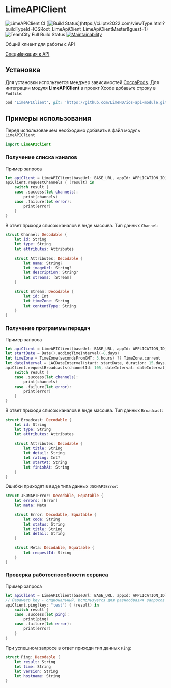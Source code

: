 # LimeAPIClient
![LimeAPIClient CI](https://github.com/LimeHD/ios-api-module/workflows/LimeAPIClient%20CI/badge.svg)
[![Build Status](https://ci.iptv2022.com/app/rest/builds/buildType:(id:IOSRoot_LimeApiClient_LimeApiClientMaster)/statusIcon)](https://ci.iptv2022.com/viewType.html?buildTypeId=IOSRoot_LimeApiClient_LimeApiClientMaster&guest=1)
![TeamCity Full Build Status](https://img.shields.io/teamcity/build/s/IOSRoot_LimeApiClient_LimeApiClientMaster?server=https%3A%2F%2Fci.iptv2022.com)
[![Maintainability](https://api.codeclimate.com/v1/badges/9cd49b797924f442e35a/maintainability)](https://codeclimate.com/repos/5e58b87660bb0c014d009f9f/maintainability)

Общий клиент для работы с API

[Спецификация к API](https://github.com/LimeHD/specs)

## Установка

Для установки используется менджер зависимостей [CocoaPods](https://cocoapods.org/). Для интеграции модуля **LimeAPIClient** в проект Xcode добавьте строку в `Podfile`:

``` ruby
pod 'LimeAPIClient', git: 'https://github.com/LimeHD/ios-api-module.git'
```

## Примеры использования
Перед использованием необходимо добавить в файл модуль `LimeAPIClient`
``` swift
import LimeAPIClient
```
### Получение списка каналов
Пример запроса
``` swift
let apiClient = LimeAPIClient(baseUrl: BASE_URL, appId: APPLICATION_ID)
apiClient.requestChannels { (result) in
    switch result {
    case .success(let channels):
        print(channels)
    case .failure(let error):
        print(error)
    }
}
```
В ответ приходи список каналов в виде массива. Тип данных `Channel`:
``` swift
struct Channel: Decodable {
    let id: String
    let type: String
    let attributes: Attributes
    
    struct Attributes: Decodable {
        let name: String?
        let imageUrl: String?
        let description: String?
        let streams: [Stream]
    }
    
    struct Stream: Decodable {
        let id: Int
        let timeZone: String
        let contentType: String
    }
}
```

### Получение программы передач
Пример запроса
``` swift
let apiClient = LimeAPIClient(baseUrl: BASE_URL, appId: APPLICATION_ID)
let startDate = Date().addingTimeInterval(-8.days)
let timeZone = TimeZone(secondsFromGMT: 3.hours) ?? TimeZone.current
let dateInterval = LACDateInterval(start: startDate, duration: 15.days, timeZone: timeZone)
apiClient.requestBroadcasts(channelId: 105, dateInterval: dateInterval) { (result) in
    switch result {
    case .success(let channels):
        print(channels)
    case .failure(let error):
        print(error)
    }
}
```
В ответ приходи список каналов в виде массива. Тип данных `Broadcast`:
``` swift
struct Broadcast: Decodable {
    let id: String
    let type: String
    let attributes: Attributes
    
    struct Attributes: Decodable {
        let title: String
        let detail: String
        let rating: Int?
        let startAt: String
        let finishAt: String
    }
}
```
Ошибки приходят в виде типа данных `JSONAPIError`:
``` swift
struct JSONAPIError: Decodable, Equatable {
    let errors: [Error]
    let meta: Meta
    
    struct Error: Decodable, Equatable {
        let code: String
        let status: String
        let title: String
        let detail: String
    }
    
    struct Meta: Decodable, Equatable {
        let requestId: String
    }
}
```

### Проверка работоспособности сервиса
Пример запроса
``` swift
let apiClient = LimeAPIClient(baseUrl: BASE_URL, appId: APPLICATION_ID)
// Параметр key - опциональный. Используется для разнообразия запросов и обхода кэша
apiClient.ping(key: "test") { (result) in
    switch result {
    case .success(let ping):
        print(ping)
    case .failure(let error):
        print(error)
    }
}
```
При успешном запросе в ответ приходи тип данных `Ping`:
``` swift
struct Ping: Decodable {
    let result: String
    let time: String
    let version: String
    let hostname: String
}
```